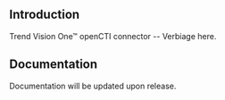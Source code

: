## Introduction

Trend Vision One™ openCTI connector -- Verbiage here.

## Documentation

Documentation will be updated upon release.